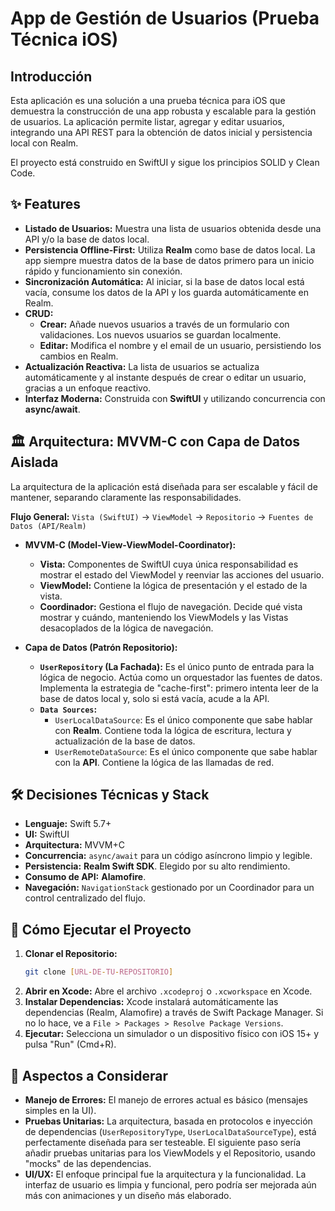 # App de Gestión de Usuarios (Prueba Técnica iOS)

## Introducción

Esta aplicación es una solución a una prueba técnica para iOS que demuestra la construcción de una app robusta y escalable para la gestión de usuarios. La aplicación permite listar, agregar y editar usuarios, integrando una API REST para la obtención de datos inicial y persistencia local con Realm.

El proyecto está construido en SwiftUI y sigue los principios SOLID y Clean Code.

## ✨ Features

* **Listado de Usuarios:** Muestra una lista de usuarios obtenida desde una API y/o la base de datos local.
* **Persistencia Offline-First:** Utiliza **Realm** como base de datos local. La app siempre muestra datos de la base de datos primero para un inicio rápido y funcionamiento sin conexión.
* **Sincronización Automática:** Al iniciar, si la base de datos local está vacía, consume los datos de la API y los guarda automáticamente en Realm.
* **CRUD:**
    * **Crear:** Añade nuevos usuarios a través de un formulario con validaciones. Los nuevos usuarios se guardan localmente.
    * **Editar:** Modifica el nombre y el email de un usuario, persistiendo los cambios en Realm.
* **Actualización Reactiva:** La lista de usuarios se actualiza automáticamente y al instante después de crear o editar un usuario, gracias a un enfoque reactivo.
* **Interfaz Moderna:** Construida con **SwiftUI** y utilizando concurrencia con **async/await**.

## 🏛️ Arquitectura: MVVM-C con Capa de Datos Aislada

La arquitectura de la aplicación está diseñada para ser escalable y fácil de mantener, separando claramente las responsabilidades.

**Flujo General:** `Vista (SwiftUI)` → `ViewModel` → `Repositorio` → `Fuentes de Datos (API/Realm)`

* **MVVM-C (Model-View-ViewModel-Coordinator):**
    * **Vista:** Componentes de SwiftUI cuya única responsabilidad es mostrar el estado del ViewModel y reenviar las acciones del usuario.
    * **ViewModel:** Contiene la lógica de presentación y el estado de la vista. 
    * **Coordinador:** Gestiona el flujo de navegación. Decide qué vista mostrar y cuándo, manteniendo los ViewModels y las Vistas desacoplados de la lógica de navegación.

* **Capa de Datos (Patrón Repositorio):**
    * **`UserRepository` (La Fachada):** Es el único punto de entrada para la lógica de negocio. Actúa como un orquestador las fuentes de datos. Implementa la estrategia de "cache-first": primero intenta leer de la base de datos local y, solo si está vacía, acude a la API.
    * **`Data Sources`:**
        * `UserLocalDataSource`: Es el único componente que sabe hablar con **Realm**. Contiene toda la lógica de escritura, lectura y actualización de la base de datos.
        * `UserRemoteDataSource`: Es el único componente que sabe hablar con la **API**. Contiene la lógica de las llamadas de red.


## 🛠️ Decisiones Técnicas y Stack

* **Lenguaje:** Swift 5.7+
* **UI:** SwiftUI
* **Arquitectura:** MVVM+C
* **Concurrencia:** `async/await` para un código asíncrono limpio y legible.
* **Persistencia:** **Realm Swift SDK**. Elegido por su alto rendimiento.
* **Consumo de API:** **Alamofire**.
* **Navegación:** `NavigationStack` gestionado por un Coordinador para un control centralizado del flujo.

## 🚀 Cómo Ejecutar el Proyecto

1.  **Clonar el Repositorio:**
    ```bash
    git clone [URL-DE-TU-REPOSITORIO]
    ```
2.  **Abrir en Xcode:**
    Abre el archivo `.xcodeproj` o `.xcworkspace` en Xcode.
3.  **Instalar Dependencias:**
    Xcode instalará automáticamente las dependencias (Realm, Alamofire) a través de Swift Package Manager. Si no lo hace, ve a `File > Packages > Resolve Package Versions`.
4.  **Ejecutar:**
    Selecciona un simulador o un dispositivo físico con iOS 15+ y pulsa "Run" (Cmd+R).

## 📝 Aspectos a Considerar

* **Manejo de Errores:** El manejo de errores actual es básico (mensajes simples en la UI). 
* **Pruebas Unitarias:** La arquitectura, basada en protocolos e inyección de dependencias (`UserRepositoryType`, `UserLocalDataSourceType`), está perfectamente diseñada para ser testeable. El siguiente paso sería añadir pruebas unitarias para los ViewModels y el Repositorio, usando "mocks" de las dependencias.
* **UI/UX:** El enfoque principal fue la arquitectura y la funcionalidad. La interfaz de usuario es limpia y funcional, pero podría ser mejorada aún más con animaciones y un diseño más elaborado.

